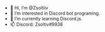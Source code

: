 - 👋 Hi, I’m @Zsoltiiv
- 👀 I’m interested in Discord bot programing.
- 🌱 I’m currently learning Discord.js.
- 📫 Discord: Zsoltiv#9938

<!---
Zsoltiiv/Zsoltiiv is a ✨ special ✨ repository because its `README.md` (this file) appears on your GitHub profile.
You can click the Preview link to take a look at your changes.
--->
